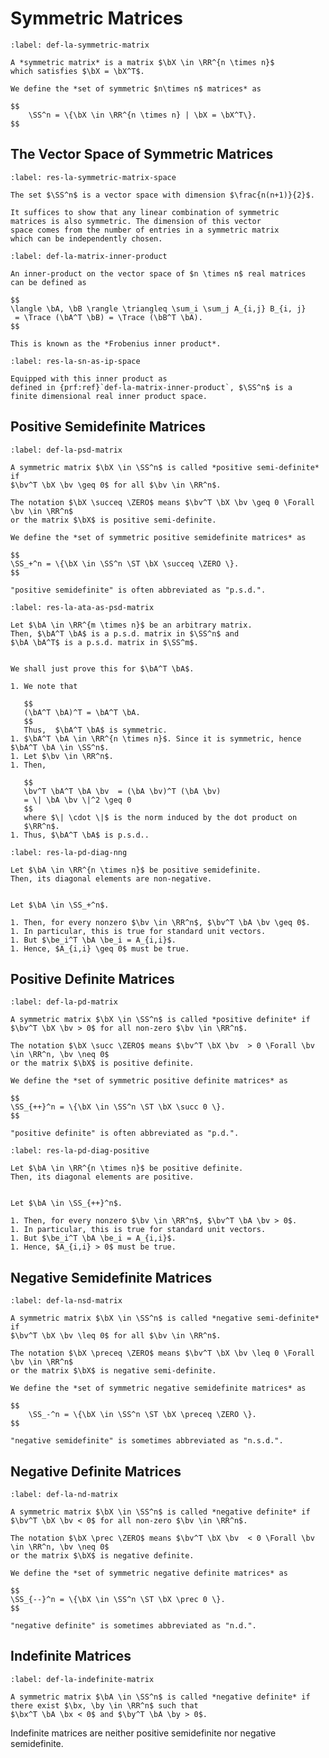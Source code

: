 # Symmetric Matrices

````{prf:definition} Symmetric matrix
:label: def-la-symmetric-matrix

A *symmetric matrix* is a matrix $\bX \in \RR^{n \times n}$
which satisfies $\bX = \bX^T$.

We define the *set of symmetric $n\times n$ matrices* as

$$
    \SS^n = \{\bX \in \RR^{n \times n} | \bX = \bX^T\}.
$$
````

## The Vector Space of Symmetric Matrices

````{prf:theorem} The vector space of symmetric matrices
:label: res-la-symmetric-matrix-space

The set $\SS^n$ is a vector space with dimension $\frac{n(n+1)}{2}$.
````

```{prf:proof}
It suffices to show that any linear combination of symmetric
matrices is also symmetric. The dimension of this vector 
space comes from the number of entries in a symmetric matrix
which can be independently chosen.
```

```{prf:definition} Matrix inner product
:label: def-la-matrix-inner-product

An inner-product on the vector space of $n \times n$ real matrices 
can be defined as

$$
\langle \bA, \bB \rangle \triangleq \sum_i \sum_j A_{i,j} B_{i, j} 
 = \Trace (\bA^T \bB) = \Trace (\bB^T \bA).
$$

This is known as the *Frobenius inner product*.
```

```{prf:remark}
:label: res-la-sn-as-ip-space

Equipped with this inner product as 
defined in {prf:ref}`def-la-matrix-inner-product`, $\SS^n$ is a
finite dimensional real inner product space.
```


## Positive Semidefinite Matrices

````{prf:definition} Positive semidefinite matrix
:label: def-la-psd-matrix

A symmetric matrix $\bX \in \SS^n$ is called *positive semi-definite* if
$\bv^T \bX \bv \geq 0$ for all $\bv \in \RR^n$.

The notation $\bX \succeq \ZERO$ means $\bv^T \bX \bv \geq 0 \Forall \bv \in \RR^n$
or the matrix $\bX$ is positive semi-definite.

We define the *set of symmetric positive semidefinite matrices* as

$$
\SS_+^n = \{\bX \in \SS^n \ST \bX \succeq \ZERO \}.
$$

"positive semidefinite" is often abbreviated as "p.s.d.".
````


```{prf:theorem} 
:label: res-la-ata-as-psd-matrix

Let $\bA \in \RR^{m \times n}$ be an arbitrary matrix. 
Then, $\bA^T \bA$ is a p.s.d. matrix in $\SS^n$ and
$\bA \bA^T$ is a p.s.d. matrix in $\SS^m$.
```

```{prf:proof}

We shall just prove this for $\bA^T \bA$.

1. We note that

   $$
   (\bA^T \bA)^T = \bA^T \bA.
   $$
   Thus,  $\bA^T \bA$ is symmetric.
1. $\bA^T \bA \in \RR^{n \times n}$. Since it is symmetric, hence $\bA^T \bA \in \SS^n$.
1. Let $\bv \in \RR^n$.
1. Then,

   $$
   \bv^T \bA^T \bA \bv  = (\bA \bv)^T (\bA \bv) 
   = \| \bA \bv \|^2 \geq 0
   $$
   where $\| \cdot \|$ is the norm induced by the dot product on
   $\RR^n$.
1. Thus, $\bA^T \bA$ is p.s.d..
```

```{prf:theorem} Non-negativity of the diagonal elements of p.s.d. matrices
:label: res-la-pd-diag-nng

Let $\bA \in \RR^{n \times n}$ be positive semidefinite.
Then, its diagonal elements are non-negative.
```

```{prf:proof}

Let $\bA \in \SS_+^n$.

1. Then, for every nonzero $\bv \in \RR^n$, $\bv^T \bA \bv \geq 0$.
1. In particular, this is true for standard unit vectors.
1. But $\be_i^T \bA \be_i = A_{i,i}$.
1. Hence, $A_{i,i} \geq 0$ must be true.
```




## Positive Definite Matrices

````{prf:definition} Positive definite matrix
:label: def-la-pd-matrix

A symmetric matrix $\bX \in \SS^n$ is called *positive definite* if
$\bv^T \bX \bv > 0$ for all non-zero $\bv \in \RR^n$.

The notation $\bX \succ \ZERO$ means $\bv^T \bX \bv  > 0 \Forall \bv \in \RR^n, \bv \neq 0$
or the matrix $\bX$ is positive definite.

We define the *set of symmetric positive definite matrices* as

$$
\SS_{++}^n = \{\bX \in \SS^n \ST \bX \succ 0 \}.
$$

"positive definite" is often abbreviated as "p.d.".
````


```{prf:theorem} Positivity of the diagonal elements of p.d. matrices
:label: res-la-pd-diag-positive

Let $\bA \in \RR^{n \times n}$ be positive definite.
Then, its diagonal elements are positive.
```

```{prf:proof}

Let $\bA \in \SS_{++}^n$.

1. Then, for every nonzero $\bv \in \RR^n$, $\bv^T \bA \bv > 0$.
1. In particular, this is true for standard unit vectors.
1. But $\be_i^T \bA \be_i = A_{i,i}$.
1. Hence, $A_{i,i} > 0$ must be true.
```


## Negative Semidefinite Matrices

````{prf:definition} Negative semidefinite matrix
:label: def-la-nsd-matrix

A symmetric matrix $\bX \in \SS^n$ is called *negative semi-definite* if
$\bv^T \bX \bv \leq 0$ for all $\bv \in \RR^n$.

The notation $\bX \preceq \ZERO$ means $\bv^T \bX \bv \leq 0 \Forall \bv \in \RR^n$
or the matrix $\bX$ is negative semi-definite.

We define the *set of symmetric negative semidefinite matrices* as

$$
    \SS_-^n = \{\bX \in \SS^n \ST \bX \preceq \ZERO \}.
$$

"negative semidefinite" is sometimes abbreviated as "n.s.d.".
````


## Negative Definite Matrices

````{prf:definition} Negative definite matrix
:label: def-la-nd-matrix

A symmetric matrix $\bX \in \SS^n$ is called *negative definite* if
$\bv^T \bX \bv < 0$ for all non-zero $\bv \in \RR^n$.

The notation $\bX \prec \ZERO$ means $\bv^T \bX \bv  < 0 \Forall \bv \in \RR^n, \bv \neq 0$
or the matrix $\bX$ is negative definite.

We define the *set of symmetric negative definite matrices* as

$$
\SS_{--}^n = \{\bX \in \SS^n \ST \bX \prec 0 \}.
$$

"negative definite" is sometimes abbreviated as "n.d.".
````


## Indefinite Matrices

````{prf:definition} Indefinite matrix
:label: def-la-indefinite-matrix

A symmetric matrix $\bA \in \SS^n$ is called *negative definite* if
there exist $\bx, \by \in \RR^n$ such that
$\bx^T \bA \bx < 0$ and $\by^T \bA \by > 0$.
````

Indefinite matrices are neither positive semidefinite nor negative semidefinite.


